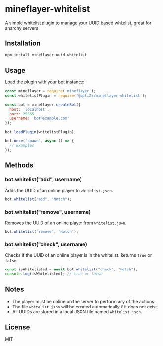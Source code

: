 # mineflayer-whitelist

A simple whitelist plugin to manage your UUID based whitelist, great for anarchy servers

## Installation

```bash
npm install mineflayer-uuid-whitelist
```

## Usage

Load the plugin with your bot instance:

```js
const mineflayer = require('mineflayer');
const whitelistPlugin = require('@spliZz/mineflayer-whitelist');

const bot = mineflayer.createBot({
  host: 'localhost',
  port: 25565,
  username: 'bot@example.com'
});

bot.loadPlugin(whitelistPlugin);

bot.once('spawn', async () => {
  // Examples
});
```

## Methods

### bot.whitelist("add", username)
Adds the UUID of an online player to `whitelist.json`.

```js
bot.whitelist("add", "Notch");
```

### bot.whitelist("remove", username)
Removes the UUID of an online player from `whitelist.json`.

```js
bot.whitelist("remove", "Notch");
```

### bot.whitelist("check", username)
Checks if the UUID of an online player is in the whitelist. Returns `true` or `false`.

```js
const isWhitelisted = await bot.whitelist("check", "Notch");
console.log(isWhitelisted); // true or false
```

## Notes

- The player must be online on the server to perform any of the actions.
- The file `whitelist.json` will be created automatically if it does not exist.
- All UUIDs are stored in a local JSON file named `whitelist.json`.

## License

MIT

